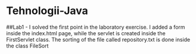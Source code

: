 # Tehnologii-Java
##Lab1 - I solved the first point in the laboratory exercise. I added a form inside the index.html page, while the servlet is created inside the FirstServlet class. The sorting of the file called repository.txt is done inside the class FileSort
